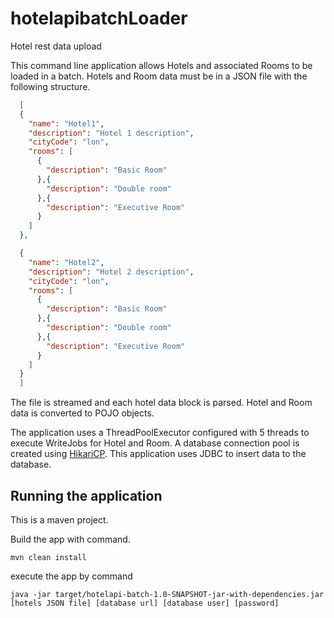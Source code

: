 # hotelapibatchLoader

Hotel rest data upload

This command line application allows Hotels and associated Rooms to be loaded in a batch.
Hotels and Room data must be in a JSON file with the following structure.
```json
  [
  {
    "name": "Hotel1",
    "description": "Hotel 1 description",
    "cityCode": "lon",
    "rooms": [
      {
        "description": "Basic Room"
      },{
        "description": "Double room"
      },{
        "description": "Executive Room"
      }
    ]
  },

  {
    "name": "Hotel2",
    "description": "Hotel 2 description",
    "cityCode": "lon",
    "rooms": [
      {
        "description": "Basic Room"
      },{
        "description": "Double room"
      },{
        "description": "Executive Room"
      }
    ]
  }
  ]
  ```
  
  The file is streamed and each hotel data block is parsed.
  Hotel and Room data is converted to POJO objects.
  
  The application uses a ThreadPoolExecutor configured with 5 threads to execute WriteJobs for Hotel and Room.
  A database connection pool is created using [HikariCP](https://github.com/brettwooldridge/HikariCP).
  This application uses JDBC to insert data to the database.
  
  ## Running the application
  
  This is a maven project.
  
  Build the app with command.
  
    mvn clean install
   
  execute the app by command
    
    java -jar target/hotelapi-batch-1.0-SNAPSHOT-jar-with-dependencies.jar [hotels JSON file] [database url] [database user] [password]
  
